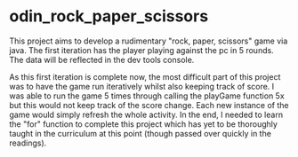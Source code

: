# odin_rock_paper_scissors

This project aims to develop a rudimentary "rock, paper, scissors" game via java. The first iteration has the player playing against the pc in 5 rounds. The data will be reflected in the dev tools console.

As this first iteration is complete now, the most difficult part of this project was to have the game run iteratively whilst also keeping track of score. I was able to run the game 5 times through calling the playGame function 5x but this would not keep track of the score change. Each new instance of the game would simply refresh the whole activity. In the end, I needed to learn the "for" function to complete this project which has yet to be thoroughly taught in the curriculum at this point (though passed over quickly in the readings).